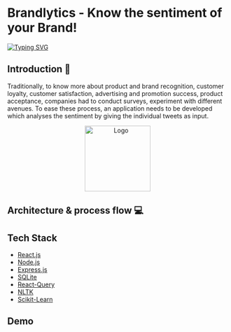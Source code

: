 # Brandlytics - Know the sentiment of your Brand! 

[![Typing SVG](https://readme-typing-svg.herokuapp.com?color=%231E112E&center=true&vCenter=true&width=700&lines=Brandlytics;A+sentiment+analysis+tool;Analyses+and+visualize+sentiment)](https://git.io/typing-svg)

## Introduction 📌

Traditionally, to know more about product and brand recognition, customer loyalty, customer satisfaction, advertising and promotion success, product acceptance, companies had to conduct surveys, experiment with different avenues. To ease these process, an application needs to be developed which analyses the sentiment by giving the individual tweets as input.

<p align="center">
  <a href="https://github.com/DevelopersLeague/Brandlytics">
    <img src="https://pngimage.net/wp-content/uploads/2020/03/certifi%C3%A9-twitter-png-3.png" alt="Logo" width="150" height="150">
  </a>

## Architecture & process flow 💻

<!-- add architechture here -->

## Tech Stack 

 - [React.js](https://reactjs.org/)
 - [Node.js](https://nodejs.org/en/)
 - [Express.js](https://expressjs.com/)
 - [SQLite](https://www.mongodb.com/cloud/atlas)
 - [React-Query](https://react-query.tanstack.com/)
 - [NLTK](https://www.nltk.org/)
 - [Scikit-Learn](https://scikit-learn.org/stable/)

## Demo 
<!-- Add apple eg demo -->
